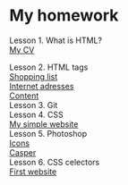 <h1> My homework</h1>

Lesson 1. What is HTML? <br />
 <a href="https://irynailliukhina.github.io/homework1/cven.html" target="_blank">My CV</a>
 
Lesson 2. HTML tags <br/>
<a href="https://irynailliukhina.github.io/homework2/shopping_list.html" target="_blank">
Shopping list</a> <br />
<a href="https://irynailliukhina.github.io/homework2/internet_adresses.html" target="_blank">
            Internet adresses</a> <br />
<a href="https://irynailliukhina.github.io/homework2/content.html" target="_blank">
            Content</a><br/>
Lesson 3. Git <br/>
Lesson 4. CSS <br/>
   <a href="https://irynailliukhina.github.io/hw4/index.html" target="_blank">
            My simple website</a><br/>
Lesson 5. Photoshop </br>
   <a href= "https://irynailliukhina.github.io/hw5/index.html">Icons</a> </br>
   <a href= "https://irynailliukhina.github.io/hw5.2/index.html">Casper</a> </br>
Lesson 6. CSS celectors<br />
 <a href= "https://irynailliukhina.github.io/hw6/index.html">First website</a> </br>

   
            
 
